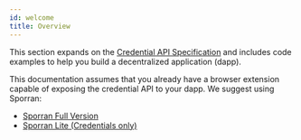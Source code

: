 ```yaml
---
id: welcome
title: Overview
---
```


This section expands on the [Credential API Specification](https://github.com/KILTprotocol/spec-ext-credential-api) and includes code examples to help you build a decentralized application (dapp).

This documentation assumes that you already have a browser extension capable of exposing the credential API to your dapp.
We suggest using Sporran:

- [Sporran Full Version](https://github.com/BTE-Trusted-Entity/sporran-extension)
- [Sporran Lite (Credentials only)](https://github.com/BTE-Trusted-Entity/sporran-extension/tree/sporran-lite)
